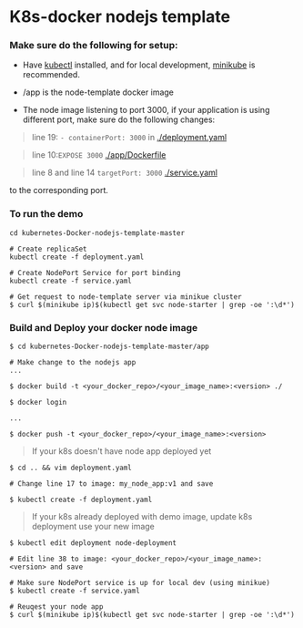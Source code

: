 # K8s-docker nodejs template

### Make sure do the following for setup:

- Have [kubectl](https://kubernetes.io/docs/tasks/tools/install-kubectl/) installed, and for local development, [minikube](https://kubernetes.io/docs/tasks/tools/install-minikube/) is recommended.

- /app is the node-template docker image

- The node image listening to port 3000, if your application is using different port, make sure do the following changes:

> line 19: `- containerPort: 3000` in [./deployment.yaml](https://github.com/viane/kubernetes-Docker-nodejs-template/blob/master/deployment.yaml)

> line 10:`EXPOSE 3000` [./app/Dockerfile](https://github.com/viane/kubernetes-Docker-nodejs-template/blob/master/app/Dockerfile) 

> line 8 and line 14 `targetPort: 3000` [./service.yaml](https://github.com/viane/kubernetes-Docker-nodejs-template/blob/master/service.yaml) 

to the corresponding port.

### To run the demo
```
cd kubernetes-Docker-nodejs-template-master

# Create replicaSet
kubectl create -f deployment.yaml

# Create NodePort Service for port binding
kubectl create -f service.yaml

# Get request to node-template server via minikue cluster
$ curl $(minikube ip)$(kubectl get svc node-starter | grep -oe ':\d*')
```

### Build and Deploy your docker node image
```
$ cd kubernetes-Docker-nodejs-template-master/app

# Make change to the nodejs app
...

$ docker build -t <your_docker_repo>/<your_image_name>:<version> ./

$ docker login

...

$ docker push -t <your_docker_repo>/<your_image_name>:<version>
```

> If your k8s doesn't have node app deployed yet

```
$ cd .. && vim deployment.yaml

# Change line 17 to image: my_node_app:v1 and save

$ kubectl create -f deployment.yaml
```


> If your k8s already deployed with demo image, update k8s deployment use your new image

```
$ kubectl edit deployment node-deployment

# Edit line 38 to image: <your_docker_repo>/<your_image_name>:<version> and save
```

```
# Make sure NodePort service is up for local dev (using minikue)
$ kubectl create -f service.yaml
```

```
# Reuqest your node app
$ curl $(minikube ip)$(kubectl get svc node-starter | grep -oe ':\d*')
```
